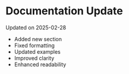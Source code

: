 # Documentation Update

Updated on 2025-02-28

- Added new section
- Fixed formatting
- Updated examples
- Improved clarity
- Enhanced readability
